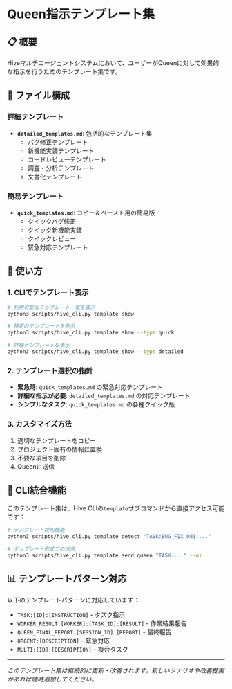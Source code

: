 # Queen指示テンプレート集

## 📋 概要

Hiveマルチエージェントシステムにおいて、ユーザーがQueenに対して効果的な指示を行うためのテンプレート集です。

## 📁 ファイル構成

### 詳細テンプレート
- **`detailed_templates.md`**: 包括的なテンプレート集
  - バグ修正テンプレート
  - 新機能実装テンプレート
  - コードレビューテンプレート
  - 調査・分析テンプレート
  - 文書化テンプレート

### 簡易テンプレート
- **`quick_templates.md`**: コピー＆ペースト用の簡易版
  - クイックバグ修正
  - クイック新機能実装
  - クイックレビュー
  - 緊急対応テンプレート

## 🚀 使い方

### 1. CLIでテンプレート表示
```bash
# 利用可能なテンプレート一覧を表示
python3 scripts/hive_cli.py template show

# 特定のテンプレートを表示
python3 scripts/hive_cli.py template show --type quick

# 詳細テンプレートを表示
python3 scripts/hive_cli.py template show --type detailed
```

### 2. テンプレート選択の指針
- **緊急時**: `quick_templates.md` の緊急対応テンプレート
- **詳細な指示が必要**: `detailed_templates.md` の対応テンプレート
- **シンプルなタスク**: `quick_templates.md` の各種クイック版

### 3. カスタマイズ方法
1. 適切なテンプレートをコピー
2. プロジェクト固有の情報に置換
3. 不要な項目を削除
4. Queenに送信

## 🔧 CLI統合機能

このテンプレート集は、Hive CLIの`template`サブコマンドから直接アクセス可能です：

```bash
# テンプレート検知機能
python3 scripts/hive_cli.py template detect "TASK:BUG_FIX_001:..."

# テンプレート形式での送信
python3 scripts/hive_cli.py template send queen "TASK:..." --ui
```

## 📊 テンプレートパターン対応

以下のテンプレートパターンに対応しています：

- `TASK:[ID]:[INSTRUCTION]` - タスク指示
- `WORKER_RESULT:[WORKER]:[TASK_ID]:[RESULT]` - 作業結果報告
- `QUEEN_FINAL_REPORT:[SESSION_ID]:[REPORT]` - 最終報告
- `URGENT:[DESCRIPTION]` - 緊急対応
- `MULTI:[ID]:[DESCRIPTION]` - 複合タスク

---

*このテンプレート集は継続的に更新・改善されます。新しいシナリオや改善提案があれば随時追加してください。*